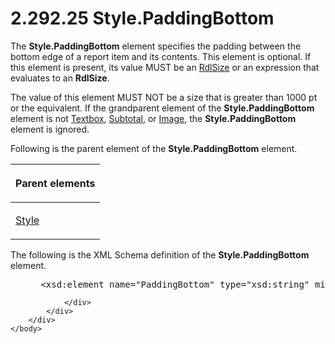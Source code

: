 <html dir="LTR" xmlns:mshelp="http://msdn.microsoft.com/mshelp" xmlns:ddue="http://ddue.schemas.microsoft.com/authoring/2003/5" xmlns:xlink="http://www.w3.org/1999/xlink" xmlns:tool="http://www.microsoft.com/tooltip">
    <head>
        <meta http-equiv="Content-Type" content="text/html; CHARSET=utf-8"></meta>
        <meta name="save" content="history"></meta>
        <title>2.292.25 Style.PaddingBottom</title>
        <xml>
            <mshelp:toctitle title="2.292.25 Style.PaddingBottom"></mshelp:toctitle>
            <mshelp:rltitle title="[MS-RDL]: Style.PaddingBottom"></mshelp:rltitle>
            <mshelp:keyword index="A" term="446ec1b9-3051-4f07-9b89-fc9a3dd4d60d"></mshelp:keyword>
            <mshelp:attr name="DCSext.ContentType" value="open specification"></mshelp:attr>
            <mshelp:attr name="AssetID" value="446ec1b9-3051-4f07-9b89-fc9a3dd4d60d"></mshelp:attr>
            <mshelp:attr name="TopicType" value="kbRef"></mshelp:attr>
            <mshelp:attr name="DCSext.Title" value="[MS-RDL]: Style.PaddingBottom" />
        </xml>
    </head>
    <body>
        <div id="header">
            <h1 class="heading">2.292.25 Style.PaddingBottom</h1>
        </div>
        <div id="mainSection">
            <div id="mainBody">
                <div id="allHistory" class="saveHistory"></div>
                <div id="sectionSection0" class="section" name="collapseableSection">
                    

<p>The <b>Style.PaddingBottom</b> element specifies the padding
between the bottom edge of a report item and its contents. This element is
optional. If this element is present, its value MUST be an <a href="b40c092e-4fe5-4f7b-a0bf-c98df1361c90.md">RdlSize</a> or an expression
that evaluates to an <b>RdlSize</b>.</p>

<p>The value of this element MUST NOT be a size that is greater
than 1000 pt or the equivalent. If the grandparent element of the <b>Style.PaddingBottom</b>
element is not <a href="469d0032-b5ec-43d9-ab36-d3a88b9cc1f6.md">Textbox</a>,
<a href="44172a0a-a53f-423e-be81-08352a109961.md">Subtotal</a>, or <a href="63e1e5ab-7c49-4f62-8dbd-62d85de2b153.md">Image</a>, the <b>Style.PaddingBottom</b>
element is ignored.</p>

<p>Following is the parent element of the <b>Style.PaddingBottom</b>
element.</p>

<table>
 <thead>
  <tr>
   <th>
   <p>Parent elements</p>
   </th>
  </tr>
 </thead>
 <tr>
  <td>
  <p><a href="ea446209-9c6a-46ce-b472-fae8b8350b37.md">Style</a></p>
  </td>
 </tr>
</table>

<p>The following is the XML Schema definition of the <b>Style.PaddingBottom</b>
element.</p>

<dl>
<dd>
<div><pre> &lt;xsd:element name=&quot;PaddingBottom&quot; type=&quot;xsd:string&quot; minOccurs=&quot;0&quot; /&gt;
</pre></div>
</dd></dl>


                </div>
            </div>
        </div>
    </body>
</html>